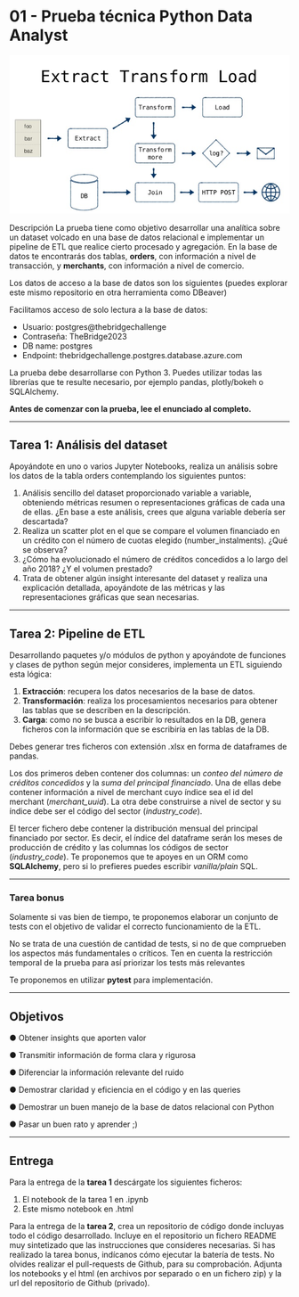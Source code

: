 # 01 - Prueba técnica Python Data Analyst



![portada](images/portada.jpg)



Descripción La prueba tiene como objetivo desarrollar una analítica sobre un dataset volcado en una base de datos relacional e implementar un pipeline de ETL que realice cierto procesado y agregación. En la base de datos te encontrarás dos tablas, **orders**, con información a nivel de transacción, y **merchants**, con información a nivel de comercio.

Los datos de acceso a la base de datos son los siguientes (puedes explorar este mismo repositorio en otra herramienta como DBeaver)

Facilitamos acceso de solo lectura a la base de datos:
* Usuario:  postgres@thebridgechallenge
* Contraseña: TheBridge2023
* DB name: postgres
* Endpoint: thebridgechallenge.postgres.database.azure.com

La prueba debe desarrollarse con Python 3. Puedes utilizar todas las librerías que te resulte necesario, por ejemplo pandas, plotly/bokeh o SQLAlchemy.

**Antes de comenzar con la prueba, lee el enunciado al completo.**

***

<div style="page-break-after: always;"></div>

## Tarea 1: Análisis del dataset

Apoyándote en uno o varios Jupyter Notebooks, realiza un análisis sobre los datos de la tabla orders contemplando los siguientes puntos:

1. Análisis sencillo del dataset proporcionado variable a variable, obteniendo métricas resumen o representaciones gráficas de cada una de ellas. ¿En base a este análisis, crees que alguna variable debería ser descartada?
2. Realiza un scatter plot en el que se compare el volumen financiado en un crédito con el número de cuotas elegido (number_instalments). ¿Qué se observa?
3. ¿Cómo ha evolucionado el número de créditos concedidos a lo largo del año 2018? ¿Y el volumen prestado?
4. Trata de obtener algún insight interesante del dataset y realiza una explicación detallada, apoyándote de las métricas y las representaciones gráficas que sean necesarias.



***

<div style="page-break-after: always;"></div>

## Tarea 2: Pipeline de ETL 

Desarrollando paquetes y/o módulos de python y apoyándote de funciones y clases de python según mejor consideres, implementa un ETL siguiendo esta lógica:

1. **Extracción**: recupera los datos necesarios de la base de datos.
2. **Transformación**: realiza los procesamientos necesarios para obtener las tablas que se describen en la descripción.
3. **Carga**: como no se busca a escribir lo resultados en la DB, genera ficheros con la información que se escribiría en las tablas de la DB.

Debes generar tres ficheros con extensión .xlsx en forma de dataframes de pandas.

Los dos primeros deben contener dos columnas: un *conteo del número de créditos concedidos* y la *suma del principal financiado*. Una de ellas debe contener información a nivel de merchant cuyo índice sea el id del merchant (*merchant_uuid*). La otra debe construirse a nivel de sector y su índice debe ser el código del sector (*industry_code*).

El tercer fichero debe contener la distribución mensual del principal financiado por sector. Es decir, el índice del dataframe serán los meses de producción de crédito y las columnas los códigos de sector (*industry_code*). Te proponemos que te apoyes en un ORM como **SQLAlchemy**, pero si lo prefieres puedes escribir *vanilla/plain* SQL.

***

<div style="page-break-after: always;"></div>

### Tarea bonus

Solamente si vas bien de tiempo, te proponemos elaborar un conjunto de tests con el objetivo de validar el correcto funcionamiento de la ETL.

No se trata de una cuestión de cantidad de tests, si no de que comprueben los aspectos más fundamentales o críticos. Ten en cuenta la restricción temporal de la prueba para así priorizar los tests más relevantes

Te proponemos en utilizar **pytest** para implementación.

***

<div style="page-break-after: always;"></div>

## Objetivos

● Obtener insights que aporten valor

● Transmitir información de forma clara y rigurosa

● Diferenciar la información relevante del ruido

● Demostrar claridad y eficiencia en el código y en las queries

● Demostrar un buen manejo de la base de datos relacional con Python

● Pasar un buen rato y aprender ;)



***

## Entrega

Para la entrega de la **tarea 1** descárgate los siguientes ficheros:

1. El notebook de la tarea 1 en .ipynb
2. Este mismo notebook en .html

Para la entrega de la **tarea 2**, crea un repositorio de código donde incluyas todo el código desarrollado. Incluye en el repositorio un fichero README muy sintetizado que las instrucciones que consideres necesarias. Si has realizado la tarea bonus, indícanos cómo ejecutar la batería de tests. No olvides realizar el pull-requests de Github, para su comprobación. Adjunta los notebooks y el html (en archivos por separado o en un fichero zip) y la url del repositorio de Github (privado).
